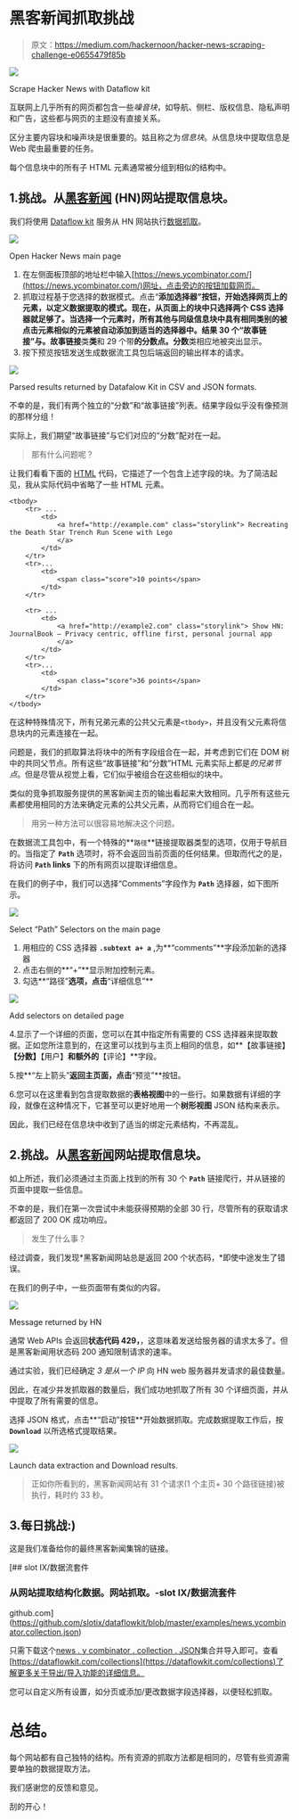 # 黑客新闻抓取挑战

> 原文：<https://medium.com/hackernoon/hacker-news-scraping-challenge-e0655479f85b>

![](img/ed63ba7967ca3543134ed4bf70ab861b.png)

Scrape Hacker News with Dataflow kit

互联网上几乎所有的网页都包含一些*噪音块*，如导航、侧栏、版权信息、隐私声明和广告，这些都与网页的主题没有直接关系。

区分主要内容块和噪声块是很重要的。姑且称之为*信息块*。从信息块中提取信息是 Web 爬虫最重要的任务。

每个信息块中的所有子 HTML 元素通常被分组到相似的结构中。

## 1.挑战。从[黑客新闻](https://news.ycombinator.com) (HN)网站提取信息块。

我们将使用 [Dataflow kit](https://dataflowkit.com/dfk) 服务从 HN 网站执行[数据抓取](https://hackernoon.com/tagged/scraping)。

![](img/f8baeb2393e3c4c36e98d71294f6e36a.png)

Open Hacker News main page

1.  在左侧面板顶部的地址栏中输入[https://news.ycombinator.com/](https://news.ycombinator.com/)网址，点击旁边的按钮加载网页。
2.  抓取过程基于您选择的数据模式。点击“**添加选择器”**按钮，开始选择网页上的元素，以定义数据提取的模式。现在，从页面上的块中只选择两个 CSS 选择器就足够了。当选择一个元素时，所有其他与同级信息块中具有相同类别的被点击元素相似的元素被自动添加到适当的选择器中。结果 30 个“故事链接”与**。故事链接**类**类**和 29 个带**的分数点。分数**类相应地被突出显示。
3.  按下预览按钮发送生成数据流工具包后端返回的输出样本的请求。

![](img/b3a654b6d018939c13f1acdb379e5a66.png)

Parsed results returned by Datafalow Kit in CSV and JSON formats.

不幸的是，我们有两个独立的“分数”和“故事链接”列表。结果字段似乎没有像预测的那样分组！

实际上，我们期望“故事链接”与它们对应的“分数”配对在一起。

> 那有什么问题呢？

让我们看看下面的 [HTML](https://hackernoon.com/tagged/html) 代码，它描述了一个包含上述字段的块。为了简洁起见，我从实际代码中省略了一些 HTML 元素。

```
<tbody>
    <tr> ... 
        <td>
            <a href="http://example.com" class="storylink"> Recreating the Death Star Trench Run Scene with Lego
            </a>
        </td>
    </tr>
    <tr>...
        <td>
            <span class="score">10 points</span>
        </td>
    </tr>

    <tr> ... 
        <td>
            <a href="http://example2.com" class="storylink"> Show HN: JournalBook – Privacy centric, offline first, personal journal app
            </a>
        </td>
    </tr>
    <tr>...
        <td>
            <span class="score">36 points</span>
        </td>
    </tr>
</tbody>
```

在这种特殊情况下，所有兄弟元素的公共父元素是`<tbody>`，并且没有父元素将信息块内的元素连接在一起。

问题是，我们的抓取算法将块中的所有字段组合在一起，并考虑到它们在 DOM 树中的共同父节点。所有这些“故事链接”和“分数”HTML 元素实际上都是*的兄弟节点*。但是尽管从视觉上看，它们似乎被组合在这些相似的块中。

类似的竞争抓取服务提供的黑客新闻主页的输出看起来大致相同。几乎所有这些元素都使用相同的方法来确定元素的公共父元素，从而将它们组合在一起。

> 用另一种方法可以很容易地解决这个问题。

在数据流工具包中，有一个特殊的**`路径`**链接提取器类型的选项，仅用于导航目的。当指定了 **`Path`** 选项时，将不会返回当前页面的任何结果。但取而代之的是，将访问 **`Path` links** 下的所有网页以提取详细信息。

在我们的例子中，我们可以选择“Comments”字段作为 **`Path`** 选择器，如下图所示。

![](img/27a328609965346bfc643b9e460c65ab.png)

Select “Path” Selectors on the main page

1.  用相应的 CSS 选择器 **`.subtext a+ a`** ,为**“comments”**字段添加新的选择器
2.  点击右侧的**“+”**显示附加控制元素。
3.  勾选**“路径”**选项，点击**“详细信息”**

![](img/a0837977613a4755772a01d9bfd99d6a.png)

Add selectors on detailed page

4.显示了一个详细的页面，您可以在其中指定所有需要的 CSS 选择器来提取数据。正如您所注意到的，在这里可以找到与主页上相同的信息，如**【故事链接】****【分数】****【用户】**和额外的**【评论】**字段。

5.按**“左上箭头”**返回主页面，点击**“预览”**按钮。

6.您可以在这里看到包含提取数据的**表格视图**中的一些行。如果数据有详细的字段，就像在这种情况下，它甚至可以更好地用一个**树形视图** JSON 结构来表示。

因此，我们已经在信息块中收到了适当的绑定元素结构，不再混乱。

## 2.挑战。从[黑客新闻](https://news.ycombinator.com)网站提取信息块。

如上所述，我们必须通过主页面上找到的所有 30 个 **`Path`** 链接爬行，并从链接的页面中提取一些信息。

不幸的是，我们在第一次尝试中未能获得预期的全部 30 行，尽管所有的获取请求都返回了 200 OK 成功响应。

> 发生了什么事？

经过调查，我们发现*黑客新闻网站总是返回 200 个状态码，*即使中途发生了错误。

在我们的例子中，一些页面带有类似的内容。

![](img/a15786b4206fef3954914118d5092ff3.png)

Message returned by HN

通常 Web APIs 会返回**状态代码 429，**，这意味着发送给服务器的请求太多了。但是黑客新闻用状态码 200 通知限制请求的速率。

通过实验，我们已经确定 *3 是从一个 IP* 向 HN web 服务器并发请求的最佳数量。

因此，在减少并发抓取器的数量后，我们成功地抓取了所有 30 个详细页面，并从中提取了所有需要的信息。

选择 JSON 格式，点击**“启动”按钮**开始数据抓取。完成数据提取工作后，按 **`Download`** 以所选格式提取结果。

![](img/9cabe4853d640b2152f6e823b2326bf6.png)

Launch data extraction and Download results.

> 正如你所看到的，黑客新闻网站有 31 个请求(1 个主页+ 30 个路径链接)被执行，耗时约 33 秒。

## 3.每日挑战:)

这是我们准备给你的最终黑客新闻集锦的链接。

[](https://github.com/slotix/dataflowkit/blob/master/examples/news.ycombinator.collection.json) [## slot IX/数据流套件

### 从网站提取结构化数据。网站抓取。-slot IX/数据流套件

github.com](https://github.com/slotix/dataflowkit/blob/master/examples/news.ycombinator.collection.json) 

只需下载这个[news . y combinator . collection . JSON](https://github.com/slotix/dataflowkit/blob/master/examples/news.ycombinator.collection.json)集合并导入即可。查看[https://dataflowkit.com/collections](https://dataflowkit.com/collections)了解更多关于导出/导入功能的详细信息。

您可以自定义所有设置，如分页或添加/更改数据字段选择器，以便轻松抓取。

# 总结。

每个网站都有自己独特的结构。所有资源的抓取方法都是相同的，尽管有些资源需要单独的数据提取方法。

我们感谢您的反馈和意见。

刮的开心！